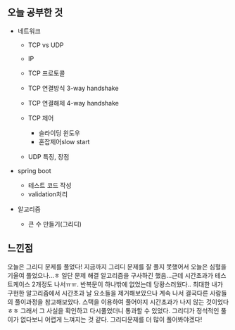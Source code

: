 ## 오늘 공부한 것

- 네트워크
    - TCP vs UDP
    - IP
    - TCP 프로토콜
    - TCP 연결방식 3-way handshake
    - TCP 연결해제 4-way handshake
    - TCP 제어
        - 슬라이딩 윈도우
        - 혼잡제어slow start

    - UDP 특징, 장점

- spring boot
    - 테스트 코드 작성
    - validation처리

- 알고리즘
    - 큰 수 만들기(그리디)



## 느낀점

오늘은 그리디 문제를 풀었다! 지금까지 그리디 문제를 잘 풀지 못했어서 오늘은 심혈을 기울여 풀었으나...ㅎ 일단 문제 해결 알고리즘을 구사하긴 했음...근데 시간초과가 테스트케이스 2개정도 나서ㅠㅠ. 반복문이 하나밖에 없었는데 당황스러웠다.. 최대한 내가 구현한 알고리즘에서 시간초과 날 요소들을 제거해보았으나 계속 나서 결국다른 사람들의 풀이과정을 참고해보았다. 스택을 이용하여 풀어야지 시간초과가 나지 않는 것이었다 ㅎㅎ 그래서 그 사실을 확인하고 다시풀었더니 통과할 수 있었다. 그리디가 정석적인 풀이가 없다보니 어렵게 느껴지는 것 같다. 그리디문제를 더 많이 풀어봐야겠다!
